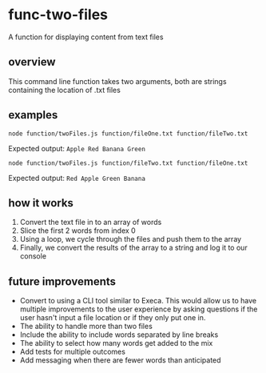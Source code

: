 # func-two-files

A function for displaying content from text files

## overview

This command line function takes two arguments, both are strings containing the location of .txt files

## examples

```npm
node function/twoFiles.js function/fileOne.txt function/fileTwo.txt
```

Expected output: `Apple Red Banana Green`

```npm
node function/twoFiles.js function/fileTwo.txt function/fileOne.txt
```

Expected output: `Red Apple Green Banana`

## how it works

1. Convert the text file in to an array of words
2. Slice the first 2 words from index 0
3. Using a loop, we cycle through the files and push them to the array
4. Finally, we convert the results of the array to a string and log it to our console

## future improvements

- Convert to using a CLI tool similar to Execa. This would allow us to have multiple improvements to the user experience by asking questions if the user hasn't input a file location or if they only put one in.
- The ability to handle more than two files
- Include the ability to include words separated by line breaks
- The ability to select how many words get added to the mix
- Add tests for multiple outcomes
- Add messaging when there are fewer words than anticipated
